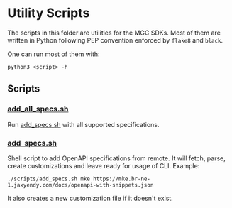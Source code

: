 # Utility Scripts

The scripts in this folder are utilities for the MGC SDKs. Most of them are written in
Python following PEP convention enforced by `flake8` and `black`.

One can run most of them with:

```shell
python3 <script> -h
```

## Scripts

### [add_all_specs.sh](./add_all_specs.sh)

Run [add_specs.sh](./add_specs.sh) with all supported specifications.

### [add_specs.sh](./add_specs.sh)

Shell script to add OpenAPI specifications from remote. It will fetch, parse, create
customizations and leave ready for usage of CLI. Example:

```shell
./scripts/add_specs.sh mke https://mke.br-ne-1.jaxyendy.com/docs/openapi-with-snippets.json
```

It also creates a new customization file if it doesn't exist.
